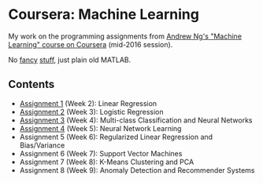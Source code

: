 # Coursera: Machine Learning

My work on the programming assignments from [Andrew Ng's "Machine Learning" course on Coursera](https://www.coursera.org/course/ml) (mid-2016 session).

No [fancy](https://github.com/kaleko/CourseraML) [stuff](https://github.com/faridcher/MachineLearningMOOC), just plain old MATLAB.

## Contents

- [Assignment 1](machine-learning-ex1) (Week 2): Linear Regression
- [Assignment 2](machine-learning-ex2) (Week 3): Logistic Regression
- [Assignment 3](machine-learning-ex3) (Week 4): Multi-class Classification and Neural Networks
- [Assignment 4](machine-learning-ex4) (Week 5): Neural Network Learning
- Assignment 5 (Week 6): Regularized Linear Regression and Bias/Variance
- Assignment 6 (Week 7): Support Vector Machines
- Assignment 7 (Week 8): K-Means Clustering and PCA
- Assignment 8 (Week 9): Anomaly Detection and Recommender Systems